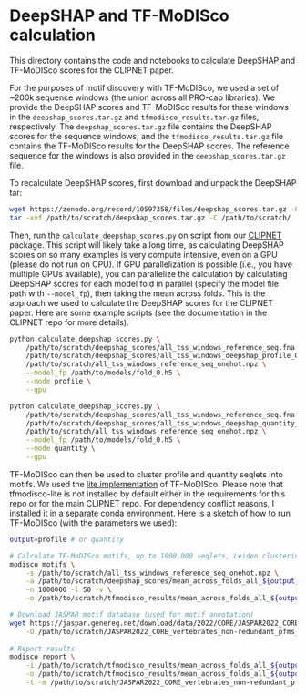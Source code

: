 # DeepSHAP and TF-MoDISco calculation

This directory contains the code and notebooks to calculate DeepSHAP and TF-MoDISco scores for the CLIPNET paper.

For the purposes of motif discovery with TF-MoDISco, we used a set of ~200k sequence windows (the union across all PRO-cap libraries). We provide the DeepSHAP scores and TF-MoDISco results for these windows in the `deepshap_scores.tar.gz` and `tfmodisco_results.tar.gz` files, respectively. The `deepshap_scores.tar.gz` file contains the DeepSHAP scores for the sequence windows, and the `tfmodisco_results.tar.gz` file contains the TF-MoDISco results for the DeepSHAP scores. The reference sequence for the windows is also provided in the `deepshap_scores.tar.gz` file.

To recalculate DeepSHAP scores, first download and unpack the DeepSHAP tar:

```bash
wget https://zenodo.org/record/10597358/files/deepshap_scores.tar.gz -P /path/to/scratch/
tar -xvf /path/to/scratch/deepshap_scores.tar.gz -C /path/to/scratch/
```

Then, run the `calculate_deepshap_scores.py` on script from our [CLIPNET](https://github.com/Danko-Lab/clipnet) package. This script will likely take a long time, as calculating DeepSHAP scores on so many examples is very compute intensive, even on a GPU (please do not run on CPU). If GPU parallelization is possible (i.e., you have multiple GPUs available), you can parallelize the calculation by calculating DeepSHAP scores for each model fold in parallel (specify the model file path with `--model_fp`), then taking the mean across folds. This is the approach we used to calculate the DeepSHAP scores for the CLIPNET paper. Here are some example scripts (see the documentation in the CLIPNET repo for more details).

```bash
python calculate_deepshap_scores.py \
    /path/to/scratch/deepshap_scores/all_tss_windows_reference_seq.fna.gz \
    /path/to/scratch/deepshap_scores/all_tss_windows_deepshap_profile_0.npz \
    /path/to/scratch/all_tss_windows_reference_seq_onehot.npz \
    --model_fp /path/to/models/fold_0.h5 \
    --mode profile \
    --gpu

python calculate_deepshap_scores.py \
    /path/to/scratch/deepshap_scores/all_tss_windows_reference_seq.fna.gz \
    /path/to/scratch/deepshap_scores/all_tss_windows_deepshap_quantity_0.npz \
    /path/to/scratch/all_tss_windows_reference_seq_onehot.npz \
    --model_fp /path/to/models/fold_0.h5 \
    --mode quantity \
    --gpu
```

TF-MoDISco can then be used to cluster profile and quantity seqlets into motifs. We used the [lite implementation](https://github.com/jmschrei/tfmodisco-lite/) of TF-MoDISco. Please note that tfmodisco-lite is not installed by default either in the requirements for this repo or for the main CLIPNET repo. For dependency conflict reasons, I installed it in a separate conda environment. Here is a sketch of how to run TF-MoDISco (with the parameters we used):

```bash
output=profile # or quantity

# Calculate TF-MoDISco motifs, up to 1000,000 seqlets, Leiden clustering = 50
modisco motifs \
    -s /path/to/scratch/all_tss_windows_reference_seq_onehot.npz \
    -a /path/to/scratch/deepshap_scores/mean_across_folds_all_${output}.npz \
    -n 1000000 -l 50 -v \
    -o /path/to/scratch/tfmodisco_results/mean_across_folds_all_${output}_modisco.h5

# Download JASPAR motif database (used for motif annotation)
wget https://jaspar.genereg.net/download/data/2022/CORE/JASPAR2022_CORE_vertebrates_non-redundant_pfms_meme.txt \
    -O /path/to/scratch/JASPAR2022_CORE_vertebrates_non-redundant_pfms_meme.txt
    
# Report results
modisco report \
    -i /path/to/scratch/tfmodisco_results/mean_across_folds_all_${output}_modisco.h5 \
    -o /path/to/scratch/tfmodisco_results/mean_across_folds_all_${output}_modisco/ \
    -t -m /path/to/scratch/JASPAR2022_CORE_vertebrates_non-redundant_pfms_meme.txt
```
